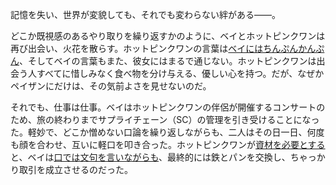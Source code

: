 <!-- title: リベスタルでの再会：記憶を失った元妻との奇妙な縁 -->
<!-- relationship: It's Complicated -->

記憶を失い、世界が変貌しても、それでも変わらない絆がある――。

どこか既視感のあるやり取りを繰り返すかのように、ベイとホットピンクワンは再び出会い、火花を散らす。ホットピンクワンの言葉は[ベイにはちんぷんかんぷん](https://youtu.be/7bOe38rP7JQ?t=3182)、そしてベイの言葉もまた、彼女にはまるで通じない。ホットピンクワンは出会う人すべてに惜しみなく食べ物を分け与える、優しい心を持つ。だが、なぜかペイザンにだけは、その気前よさを見せないのだ。

それでも、仕事は仕事。ベイはホットピンクワンの伴侶が開催するコンサートのため、旅の終わりまでサプライチェーン（SC）の管理を引き受けることになった。軽妙で、どこか憎めない口論を繰り返しながらも、二人はその日一日、何度も顔を合わせ、互いに軽口を叩き合った。ホットピンクワンが[資材を必要とする](https://youtu.be/7bOe38rP7JQ?t=5192)と、ベイは[口では文句を言いながらも](https://youtu.be/7bOe38rP7JQ?t=4012)、最終的には鉄とパンを交換し、ちゃっかり取引を成立させるのだった。